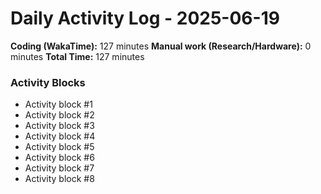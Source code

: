 # Daily Activity Log - 2025-06-19

**Coding (WakaTime):** 127 minutes
**Manual work (Research/Hardware):** 0 minutes
**Total Time:** 127 minutes

### Activity Blocks
- Activity block #1
- Activity block #2
- Activity block #3
- Activity block #4
- Activity block #5
- Activity block #6
- Activity block #7
- Activity block #8
